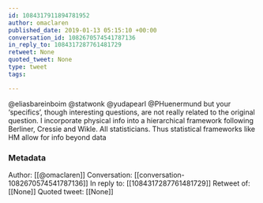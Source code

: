 ```yaml
---
id: 1084317911894781952
author: omaclaren
published_date: 2019-01-13 05:15:10 +00:00
conversation_id: 1082670574541787136
in_reply_to: 1084317287761481729
retweet: None
quoted_tweet: None
type: tweet
tags:

---
```


@eliasbareinboim @statwonk @yudapearl @PHuenermund but your ‘specifics’, though interesting questions, are not really related to the original question. I incorporate physical info into a hierarchical framework following Berliner, Cressie and Wikle. All statisticians. Thus statistical frameworks like HM allow for info beyond data

### Metadata

Author: [[@omaclaren]]
Conversation: [[conversation-1082670574541787136]]
In reply to: [[1084317287761481729]]
Retweet of: [[None]]
Quoted tweet: [[None]]

